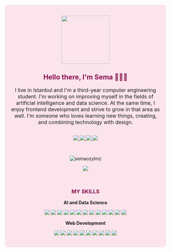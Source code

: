 <div style="background-color:#FCE4EC; padding:20px; border-radius:10px;" align="center">

  <!-- GIF -->
  <p>
    <img src="https://media.giphy.com/media/2IudUHdI075HL02Pkk/giphy.gif" width="150" height="auto" />
  </p>

  <!-- Başlık -->
  <h2 style="color:#880E4F;">Hello there, I'm Sema 👩🏻‍💻</h2>
  
  <!-- Açıklama -->
  <p style="max-width:600px; margin:auto; font-size:16px;">
    I live in Istanbul and I'm a third-year computer engineering student. I'm working on improving myself in the fields of artificial intelligence and data science. At the same time, I enjoy frontend development and strive to grow in that area as well. I'm someone who loves learning new things, creating, and combining technology with design.
  </p>

  <!-- Sosyal Bağlantılar -->
  <br>
  <p align="center">
    <a href="https://github.com/semaozylmz">
      <img src="https://img.shields.io/badge/GitHub-semaozylmz-ffb6c1?style=for-the-badge&logo=github" />
    </a>
    <a href="https://www.linkedin.com/in/sema-nur-ozyilmaz0903/">
      <img src="https://img.shields.io/badge/LinkedIn-Sema%20Nur%20Özyılmaz-ffb6c1?style=for-the-badge&logo=linkedin" />
    </a>
    <a href="https://www.kaggle.com/semaozyilmaz">
      <img src="https://img.shields.io/badge/Kaggle-semaozyilmaz-ffb6c1?style=for-the-badge&logo=kaggle" />
    </a>
    <a href="https://medium.com/@ssozylmz">
      <img src="https://img.shields.io/badge/Medium-@ssozylmz-ffb6c1?style=for-the-badge&logo=medium" />
    </a>
  </p>

  <!-- Profil Görüntülenme Sayısı -->
  <br>
  <p align="center">
    <img src="https://komarev.com/ghpvc/?username=semaozylmz&label=Profile%20views&color=ffb6c1&style=flat" alt="semaozylmz" />
  </p>

  <!-- Özel Rozet -->
  <p align="center">
    <img src="https://img.shields.io/badge/🌸-ffb6c1?style=flat" />
  </p>

  <!-- Yetenekler -->
  <br>
  <h3 style="color:#880E4F;"> MY SKILLS </h3>

  <!-- Veri Bilimi ve AI -->
  <p><strong> AI and Data Science </strong></p>
  <p>
    <img src="https://img.shields.io/badge/Python-ffb6c1?style=flat&logo=python&logoColor=white"/>
    <img src="https://img.shields.io/badge/R-ffb6c1?style=flat&logo=r&logoColor=white"/>
    <img src="https://img.shields.io/badge/Machine%20Learning-ffb6c1?style=flat"/>
    <img src="https://img.shields.io/badge/NLP-ffb6c1?style=flat"/>
    <img src="https://img.shields.io/badge/Deep%20Learning-ffb6c1?style=flat"/>
    <img src="https://img.shields.io/badge/Computer%20Vision-ffb6c1?style=flat"/>
    <img src="https://img.shields.io/badge/OpenCV-ffb6c1?style=flat&logo=opencv&logoColor=white"/>
    <img src="https://img.shields.io/badge/scikit--learn-ffb6c1?style=flat&logo=scikit-learn&logoColor=white"/>
    <img src="https://img.shields.io/badge/Matplotlib-ffb6c1?style=flat&logo=matplotlib"/>
    <img src="https://img.shields.io/badge/Pandas-ffb6c1?style=flat&logo=pandas"/>
    <img src="https://img.shields.io/badge/Numpy-ffb6c1?style=flat&logo=numpy"/>
    <img src="https://img.shields.io/badge/PyTorch-ffb6c1?style=flat&logo=pytorch"/>
    <img src="https://img.shields.io/badge/TensorFlow-ffb6c1?style=flat&logo=tensorflow"/>
  </p>

  <!-- Web Geliştirme -->
  <p><strong> Web Development</strong></p>
  <p>
    <img src="https://img.shields.io/badge/React-ffb6c1?style=flat&logo=react"/>
    <img src="https://img.shields.io/badge/Next.js-ffb6c1?style=flat&logo=next.js"/>
    <img src="https://img.shields.io/badge/Node.js-ffb6c1?style=flat&logo=node.js"/>
    <img src="https://img.shields.io/badge/Electron.js-ffb6c1?style=flat&logo=electron"/>
    <img src="https://img.shields.io/badge/HTML-ffb6c1?style=flat&logo=html5"/>
    <img src="https://img.shields.io/badge/CSS-ffb6c1?style=flat&logo=css3"/>
    <img src="https://img.shields.io/badge/JavaScript-ffb6c1?style=flat&logo=javascript"/>
    <img src="https://img.shields.io/badge/jQuery-ffb6c1?style=flat&logo=jquery"/>
    <img src="https://img.shields.io/badge/Bootstrap-ffb6c1?style=flat&logo=bootstrap"/>
    <img src="https://img.shields.io/badge/TailwindCSS-ffb6c1?style=flat&logo=tailwind-css"/>
  </p>

</div>
